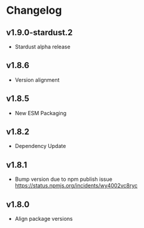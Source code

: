 # Changelog

## v1.9.0-stardust.2

* Stardust alpha release

## v1.8.6

* Version alignment

## v1.8.5

* New ESM Packaging

## v1.8.2

* Dependency Update

## v1.8.1

* Bump version due to npm publish issue <https://status.npmjs.org/incidents/wy4002vc8ryc>

## v1.8.0

* Align package versions
